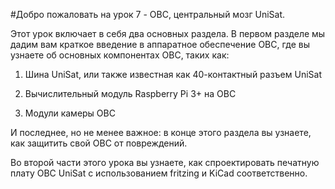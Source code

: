 #Добро пожаловать на урок 7 - OBC, центральный мозг UniSat.



Этот урок включает в себя два основных раздела. В первом разделе мы дадим вам краткое введение в аппаратное обеспечение OBC, где вы узнаете об основных компонентах OBC, таких как:

1. Шина UniSat, или также известная как 40-контактный разъем UniSat

2. Вычислительный модуль Raspberry Pi 3+ на OBC

3. Модули камеры OBC

И последнее, но не менее важное: в конце этого раздела вы узнаете, как защитить свой OBC от повреждений.

Во второй части этого урока вы узнаете, как спроектировать печатную плату OBC UniSat с использованием fritzing и KiCad соответственно.
